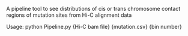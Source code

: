 
A pipeline tool to see distributions of cis or trans chromosome contact regions of mutation sites from Hi-C alignment data

Usage: python Pipeline.py {Hi-C bam file} {mutation.csv} {bin number}

